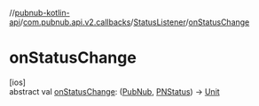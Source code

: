 //[pubnub-kotlin-api](../../../index.md)/[com.pubnub.api.v2.callbacks](../index.md)/[StatusListener](index.md)/[onStatusChange](on-status-change.md)

# onStatusChange

[ios]\
abstract val [onStatusChange](on-status-change.md): ([PubNub](../../com.pubnub.api/-pub-nub/index.md), [PNStatus](../../../../../pubnub-kotlin/pubnub-kotlin-core-api/pubnub-kotlin-core-api/com.pubnub.api.models.consumer/-p-n-status/index.md)) -&gt; [Unit](https://kotlinlang.org/api/latest/jvm/stdlib/kotlin/-unit/index.html)
